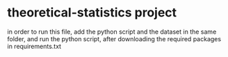 # theoretical-statistics project

in order to run this file, add the python script and the dataset in the same folder, and run the python script, after downloading the required packages in requirements.txt
